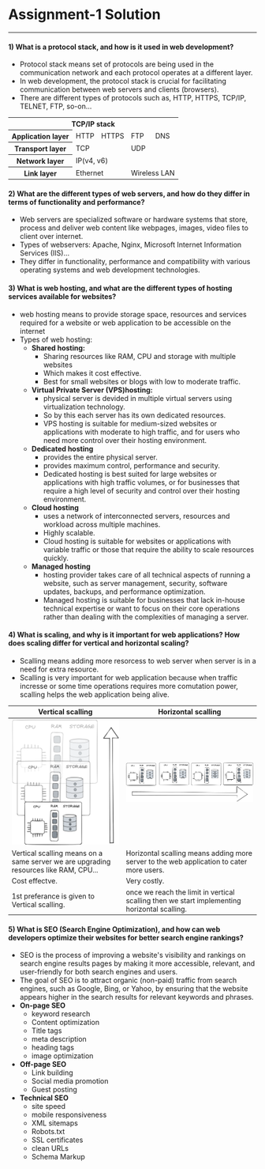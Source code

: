 # Assignment-1 Solution </h1>
---
#### 1) What is a protocol stack, and how is it used in web development?

- Protocol stack means set of protocols are being used in the communication network and each protocol operates at a different layer.
- In web development, the protocol stack is crucial for facilitating communication between web servers and clients (browsers).
- There are different types of protocols such as, HTTP, HTTPS, TCP/IP, TELNET, FTP, so-on...

<table>
    <th colspan="5">TCP/IP stack</th>
    <tr>
        <th>Application layer</th>
        <td>HTTP</td>
        <td>HTTPS</td>
        <td>FTP</td>
        <td>DNS</td>
    </tr>
    <tr>
        <th>Transport layer</th>
        <td colspan='2'>TCP</td>
        <td colspan='2'>UDP</td>
    </tr>
    <tr>
        <th>Network layer</th>
        <td colspan='4'>IP(v4, v6)</td>
    </tr>
    <tr>
        <th>Link layer</th>
        <td colspan='2'>Ethernet</td>
        <td colspan='2'>Wireless LAN</td>
    </tr>
</table>



#### 2) What are the different types of web servers, and how do they differ in terms of functionality and performance?
- Web servers are specialized software or hardware systems that store, process and deliver web content like webpages, images, video files to client over internet.
- Types of webservers: Apache, Nginx, Microsoft Internet Information Services (IIS)...
- They differ in functionality, performance and compatibility with various operating systems and web development technologies.

#### 3) What is web hosting, and what are the different types of hosting services available for websites?

- web hosting means to provide storage space, resources and services required for a website or web application to be accessible on the internet
- Types of web hosting:
  - <b>Shared hosting:</b> 
    - Sharing resources like RAM, CPU and storage with multiple websites
    - Which makes it cost effective.
    - Best for small websites or blogs with low to moderate traffic.
  - <b>Virtual Private Server (VPS)hosting:</b>
    - physical server is devided in multiple virtual servers using virtualization technology.
    - So by this each server has its own dedicated resources.
    - VPS hosting is suitable for medium-sized websites or applications with moderate to high traffic, and for users who need more control over their hosting environment.
  - <b>Dedicated hosting</b>
    - provides the entire physical server.
    - provides maximum control, performance and security.
    - Dedicated hosting is best suited for large websites or applications with high traffic volumes, or for businesses that require a high level of security and control over their hosting environment.
  - <b>Cloud hosting</b>
    - uses a network of interconnected servers, resources and workload across multiple machines.
    - Highly scalable.
    - Cloud hosting is suitable for websites or applications with variable traffic or those that require the ability to scale resources quickly.
  - <b>Managed hosting</b>
    - hosting provider takes care of all technical aspects of running a website, such as server management, security, software updates, backups, and performance optimization.
    - Managed hosting is suitable for businesses that lack in-house technical expertise or want to focus on their core operations rather than dealing with the complexities of managing a server.

#### 4) What is scaling, and why is it important for web applications? How does scaling differ for vertical and horizontal scaling?

- Scalling means adding more resorcess to web server when server is in a need for extra resource.
- Scalling is very important for web application because when traffic incresse or some time operations requires more comutation power, scalling helps the web application being alive.

|Vertical scalling| Horizontal scalling|
|---|---|
|![explains Vertical scalling](./Images/vertical%20scalling.png)|![explains Horizontal scalling](./Images/Horizontal%20scalling.png)|
|Vertical scalling means on a same server we are upgrading resources like RAM, CPU...|Horizontal scalling means adding more server to the web application to cater more users.|
|Cost effectve.|Very costly.|
|1st preferance is given to Vertical scalling.| once we reach the limit in vertical scalling then we start implementing horizontal scalling.|


#### 5) What is SEO (Search Engine Optimization), and how can web developers optimize their websites for better search engine rankings?
- SEO is the process of improving a website's visibility and rankings on search engine results pages by making it more accessible, relevant, and user-friendly for both search engines and users.
- The goal of SEO is to attract organic (non-paid) traffic from search engines, such as Google, Bing, or Yahoo, by ensuring that the website appears higher in the search results for relevant keywords and phrases.
- <b>On-page SEO</b>
  - keyword research
  - Content optimization
  - Title tags
  - meta description 
  - heading tags
  - image optimization
- <b>Off-page SEO</b>
  - Link building
  - Social media promotion
  - Guest posting
- <b>Technical SEO</b>
  - site speed
  - mobile responsiveness
  - XML sitemaps
  - Robots.txt
  - SSL certificates
  - clean URLs
  - Schema Markup
